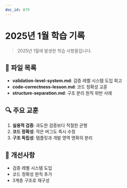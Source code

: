 ```yaml
---
doc_id: 879
---
```


# 2025년 1월 학습 기록

> 2025년 1월에 발생한 학습 사항들입니다.

## 📁 파일 목록

- **validation-level-system.md**: 검증 레벨 시스템 도입 회고
- **code-correctness-lesson.md**: 코드 정확성 교훈
- **structure-separation.md**: 구조 분리 원칙 위반 사례

## 🔍 주요 교훈

1. **실용적 검증**: 과도한 검증보다 적절한 균형
2. **코드 정확성**: 작은 버그도 즉시 수정
3. **구조 독립성**: 템플릿과 개발 영역 명확히 분리

## 📌 개선사항

- 검증 레벨 시스템 도입
- 코드 정확성 원칙 추가
- 3계층 구조로 재구성